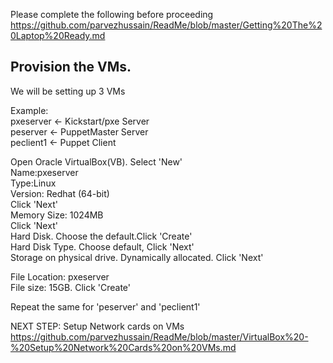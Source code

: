 
Please complete the following before proceeding <br>
https://github.com/parvezhussain/ReadMe/blob/master/Getting%20The%20Laptop%20Ready.md


## Provision the VMs.

We will be setting up 3 VMs <br>

Example:<br>
pxeserver       <- Kickstart/pxe Server <br>
peserver        <- PuppetMaster Server<br>
peclient1       <- Puppet Client<br>


Open Oracle VirtualBox(VB). Select 'New'<br>
    Name:pxeserver<br>
    Type:Linux<br>
    Version: Redhat (64-bit)<br>
Click 'Next'<br>
    Memory Size: 1024MB<br>
Click 'Next'<br>
Hard Disk. Choose the default.Click 'Create'<br>
Hard Disk Type. Choose default, Click 'Next'<br>
Storage on physical drive. Dynamically allocated. Click 'Next'<br>

File Location: pxeserver<br>
File size: 15GB. Click 'Create'<br>

Repeat the same for 'peserver' and 'peclient1'<br>

NEXT STEP: Setup Network cards on VMs <br>
https://github.com/parvezhussain/ReadMe/blob/master/VirtualBox%20-%20Setup%20Network%20Cards%20on%20VMs.md
